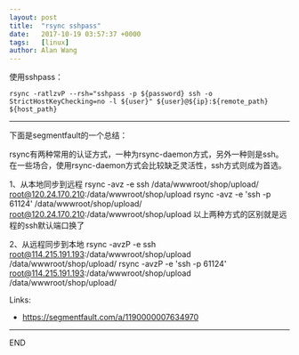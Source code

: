 ```yaml
---
layout: post
title:  "rsync sshpass"
date:   2017-10-19 03:57:37 +0000
tags:   [linux]
author: Alan Wang
---
```


使用sshpass：

```
rsync -ratlzvP --rsh="sshpass -p ${password} ssh -o StrictHostKeyChecking=no -l ${user}" ${user}@${ip}:${remote_path} ${host_path}
```

---

下面是segmentfault的一个总结：

rsync有两种常用的认证方式，一种为rsync-daemon方式，另外一种则是ssh。
在一些场合，使用rsync-daemon方式会比较缺乏灵活性，ssh方式则成为首选。

1、从本地同步到远程
rsync -avz -e ssh /data/wwwroot/shop/upload/ root@120.24.170.210:/data/wwwroot/shop/upload
rsync -avz -e 'ssh -p 61124' /data/wwwroot/shop/upload/ root@120.24.170.210:/data/wwwroot/shop/upload
以上两种方式的区别就是远程的ssh默认端口换了

2、从远程同步到本地
rsync -avzP -e ssh root@114.215.191.193:/data/wwwroot/shop/upload /data/wwwroot/shop/upload/
rsync -avzP -e 'ssh -p 61124' root@114.215.191.193:/data/wwwroot/shop/upload /data/wwwroot/shop/upload/

Links:

- https://segmentfault.com/a/1190000007634970

---
END

